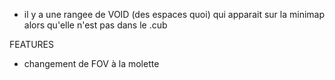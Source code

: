 * il y a une rangee de VOID (des espaces quoi) qui apparait sur la minimap alors qu'elle n'est pas dans le .cub

FEATURES
* changement de FOV à la molette